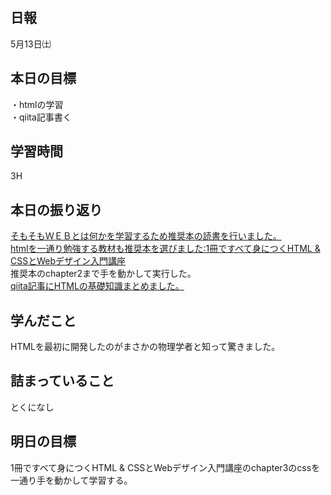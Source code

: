 ## 日報
5月13日㈯

## 本日の目標
・htmlの学習  
・qiita記事書く
## 学習時間
3H

## 本日の振り返り
[そもそもＷＥＢとは何かを学習するため推奨本の読書を行いました。](https://www.amazon.co.jp/%E3%80%8C%E3%83%97%E3%83%AD%E3%81%AB%E3%81%AA%E3%82%8B%E3%81%9F%E3%82%81%E3%81%AEWeb%E6%8A%80%E8%A1%93%E5%85%A5%E9%96%80%E3%80%8D-%E2%80%95%E2%80%95%E3%81%AA%E3%81%9C%E3%80%81%E3%81%82%E3%81%AA%E3%81%9F%E3%81%AFWeb%E3%82%B7%E3%82%B9%E3%83%86%E3%83%A0%E3%82%92%E9%96%8B%E7%99%BA%E3%81%A7%E3%81%8D%E3%81%AA%E3%81%84%E3%81%AE%E3%81%8B-%E5%B0%8F%E6%A3%AE-%E8%A3%95%E4%BB%8B/dp/4774142352)  
[htmlを一通り勉強する教材も推奨本を選びました:1冊ですべて身につくHTML & CSSとWebデザイン入門講座](https://www.amazon.co.jp/%E3%80%90Amazon-co-jp-%E9%99%90%E5%AE%9A%E3%80%911%E5%86%8A%E3%81%A7%E3%81%99%E3%81%B9%E3%81%A6%E8%BA%AB%E3%81%AB%E3%81%A4%E3%81%8FHTML-CSS%E3%81%A8Web%E3%83%87%E3%82%B6%E3%82%A4%E3%83%B3%E5%85%A5%E9%96%80%E8%AC%9B%E5%BA%A7-DL%E7%89%B9%E5%85%B8-Flexbox/dp/4797398892/ref=sr_1_2?__mk_ja_JP=%E3%82%AB%E3%82%BF%E3%82%AB%E3%83%8A&crid=569KQJI5B3Y3&keywords=%E4%B8%80%E5%86%8A%E3%81%A7%E3%81%99%E3%81%B9%E3%81%A6%E8%BA%AB%E3%81%AB%E3%81%A4%E3%81%8F&qid=1683985807&s=books&sprefix=%E4%B8%80%E5%86%8A%E3%81%A7%E3%81%99%E3%81%B9%E3%81%A6%E8%BA%AB%E3%81%AB%E3%81%A4%E3%81%8F%2Cstripbooks%2C231&sr=1-2)  
推奨本のchapter2まで手を動かして実行した。  
[qiita記事にHTMLの基礎知識まとめました。](https://qiita.com/soichiro-saeki/items/0e2380951b1f1731f00c)

## 学んだこと
HTMLを最初に開発したのがまさかの物理学者と知って驚きました。

## 詰まっていること
とくになし

## 明日の目標
1冊ですべて身につくHTML & CSSとWebデザイン入門講座のchapter3のcssを一通り手を動かして学習する。

